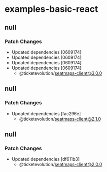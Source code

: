 # examples-basic-react

## null

### Patch Changes

- Updated dependencies [0609174]
- Updated dependencies [0609174]
- Updated dependencies [0609174]
- Updated dependencies [0609174]
  - @ticketevolution/seatmaps-client@3.0.0

## null

### Patch Changes

- Updated dependencies [fac296e]
  - @ticketevolution/seatmaps-client@2.1.0

## null

### Patch Changes

- Updated dependencies [df611b3]
  - @ticketevolution/seatmaps-client@2.0.0
